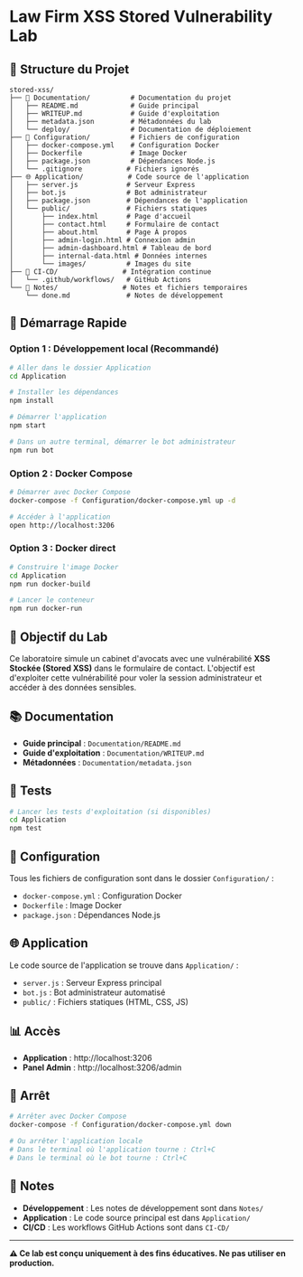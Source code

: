 # Law Firm XSS Stored Vulnerability Lab

## 📁 Structure du Projet

```
stored-xss/
├── 📄 Documentation/          # Documentation du projet
│   ├── README.md             # Guide principal
│   ├── WRITEUP.md            # Guide d'exploitation
│   ├── metadata.json         # Métadonnées du lab
│   └── deploy/               # Documentation de déploiement
├── 🔧 Configuration/          # Fichiers de configuration
│   ├── docker-compose.yml    # Configuration Docker
│   ├── Dockerfile            # Image Docker
│   ├── package.json          # Dépendances Node.js
│   └── .gitignore           # Fichiers ignorés
├── 🌐 Application/           # Code source de l'application
│   ├── server.js            # Serveur Express
│   ├── bot.js               # Bot administrateur
│   ├── package.json         # Dépendances de l'application
│   └── public/              # Fichiers statiques
│       ├── index.html       # Page d'accueil
│       ├── contact.html     # Formulaire de contact
│       ├── about.html       # Page À propos
│       ├── admin-login.html # Connexion admin
│       ├── admin-dashboard.html # Tableau de bord
│       ├── internal-data.html # Données internes
│       └── images/          # Images du site
├── 🔄 CI-CD/                # Intégration continue
│   └── .github/workflows/   # GitHub Actions
└── 📝 Notes/                # Notes et fichiers temporaires
    └── done.md              # Notes de développement
```

## 🚀 Démarrage Rapide

### Option 1 : Développement local (Recommandé)
```bash
# Aller dans le dossier Application
cd Application

# Installer les dépendances
npm install

# Démarrer l'application
npm start

# Dans un autre terminal, démarrer le bot administrateur
npm run bot
```

### Option 2 : Docker Compose
```bash
# Démarrer avec Docker Compose
docker-compose -f Configuration/docker-compose.yml up -d

# Accéder à l'application
open http://localhost:3206
```

### Option 3 : Docker direct
```bash
# Construire l'image Docker
cd Application
npm run docker-build

# Lancer le conteneur
npm run docker-run
```

## 🎯 Objectif du Lab

Ce laboratoire simule un cabinet d'avocats avec une vulnérabilité **XSS Stockée (Stored XSS)** dans le formulaire de contact. L'objectif est d'exploiter cette vulnérabilité pour voler la session administrateur et accéder à des données sensibles.

## 📚 Documentation

- **Guide principal** : `Documentation/README.md`
- **Guide d'exploitation** : `Documentation/WRITEUP.md`
- **Métadonnées** : `Documentation/metadata.json`

## 🧪 Tests

```bash
# Lancer les tests d'exploitation (si disponibles)
cd Application
npm test
```

## 🔧 Configuration

Tous les fichiers de configuration sont dans le dossier `Configuration/` :
- `docker-compose.yml` : Configuration Docker
- `Dockerfile` : Image Docker
- `package.json` : Dépendances Node.js

## 🌐 Application

Le code source de l'application se trouve dans `Application/` :
- `server.js` : Serveur Express principal
- `bot.js` : Bot administrateur automatisé
- `public/` : Fichiers statiques (HTML, CSS, JS)

## 📊 Accès

- **Application** : http://localhost:3206
- **Panel Admin** : http://localhost:3206/admin

## 🛑 Arrêt

```bash
# Arrêter avec Docker Compose
docker-compose -f Configuration/docker-compose.yml down

# Ou arrêter l'application locale
# Dans le terminal où l'application tourne : Ctrl+C
# Dans le terminal où le bot tourne : Ctrl+C
```

## 📝 Notes

- **Développement** : Les notes de développement sont dans `Notes/`
- **Application** : Le code source principal est dans `Application/`
- **CI/CD** : Les workflows GitHub Actions sont dans `CI-CD/`

---

**⚠️ Ce lab est conçu uniquement à des fins éducatives. Ne pas utiliser en production.** 
